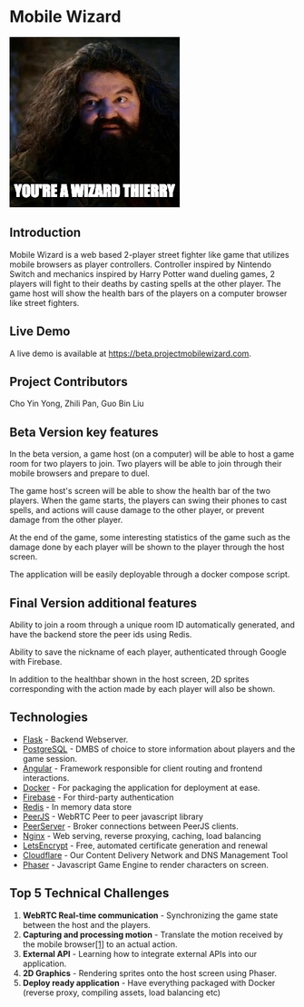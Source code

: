 # Mobile Wizard
![alt text][logo]

## Introduction
Mobile Wizard is a web based 2-player street fighter like game that utilizes mobile browsers as player controllers.
Controller inspired by Nintendo Switch and mechanics inspired by Harry Potter wand dueling games, 2 players will fight to their
deaths by casting spells at the other player. The game host will show the health bars of the players on a computer browser
like street fighters.

## Live Demo
A live demo is available at https://beta.projectmobilewizard.com.

## Project Contributors
Cho Yin Yong, Zhili Pan, Guo Bin Liu

## Beta Version key features
In the beta version, a game host (on a computer) will be able to host a game room for two players to join.
Two players will be able to join through their mobile browsers and prepare to duel.

The game host's screen will be able to show the health bar of the two players.
When the game starts, the players can swing their phones to cast spells,
and actions will cause damage to the other player, or prevent damage from the other player.

At the end of the game, some interesting statistics of the game such as the damage done by each player
will be shown to the player through the host screen.

The application will be easily deployable through a docker compose script.

## Final Version additional features
Ability to join a room through a unique room ID automatically generated, and have the backend store the peer ids using Redis.

Ability to save the nickname of each player, authenticated through Google with Firebase.

In addition to the healthbar shown in the host screen, 2D sprites corresponding with the action made by each player will also be shown.

## Technologies
- [Flask](http://flask.pocoo.org/) - Backend Webserver.
- [PostgreSQL](https://www.postgresql.org/) - DMBS of choice to store information about players and the game session.
- [Angular](https://angular.io) - Framework responsible for client routing and frontend interactions.
- [Docker](https://docker.io) - For packaging the application for deployment at ease.
- [Firebase](https://firebase.google.com/) - For third-party authentication
- [Redis](https://redis.io/) - In memory data store
- [PeerJS](https://peerjs.com/) - WebRTC Peer to peer javascript library
- [PeerServer](https://github.com/peers/peerjs-server) - Broker connections between PeerJS clients.
- [Nginx](https://www.nginx.com/) - Web serving, reverse proxying, caching, load balancing 
- [LetsEncrypt](https://letsencrypt.org/) - Free, automated certificate generation and renewal
- [Cloudflare](https://cloudflare.com) - Our Content Delivery Network and DNS Management Tool
- [Phaser](https://phaser.io/) - Javascript Game Engine to render characters on screen.

## Top 5 Technical Challenges
1. **WebRTC Real-time communication** - Synchronizing the game state between the host and the players.
2. **Capturing and processing motion** - Translate the motion received by the mobile browser[[1]](http://www.albertosarullo.com/demos/accelerometer/) to an actual action.
3. **External API** - Learning how to integrate external APIs into our application.
4. **2D Graphics** - Rendering sprites onto the host screen using Phaser.
5. **Deploy ready application** - Have everything packaged with Docker (reverse proxy, compiling assets, load balancing etc)

[logo]: docs/you_a_wizard.png "You're a Wizard, Thierry."
